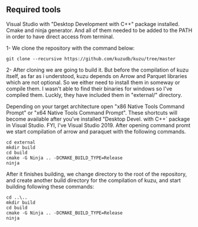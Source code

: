 ## Required tools
Visual Studio with "Desktop Development with C++" package installed. Cmake and ninja generator. And all of them needed to be added to the PATH in order to have direct access from terminal.

1- We clone the repository with the command below:
```
git clone --recursive https://github.com/kuzudb/kuzu/tree/master
```

2- After cloning we are going to build it. But before the compilation of kuzu itself, as far as i understood, kuzu depends on Arrow and Parquet libraries which are not optional. So we either need to install them in someway or compile them. I wasn't able to find their binaries for windows so I've compiled them. Luckly, they have included them in "external/" directory.

Depending on your target architecture open "x86 Native Tools Command Prompt" or "x64 Native Tools Command Prompt". These shortcuts will become available after you've installed "Desktop Devel. with C++` package in Visual Studio. FYI, I've Visual Studio 2019. After opening command promt we start compilation of arrow and paraquet with the following commands.

```
cd external
mkdir build
cd build
cmake -G Ninja .. -DCMAKE_BUILD_TYPE=Release
ninja
```

After it finishes building, we change directory to the root of the repository, and create another build directory for the compilation of kuzu, and start building following these commands:

```
cd ..\..
mkdir build
cd build
cmake -G Ninja .. -DCMAKE_BUILD_TYPE=Release
ninja
```